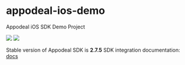 # appodeal-ios-demo
Appodeal iOS SDK Demo Project

[![](https://img.shields.io/badge/docs-ObjectiveC-green.svg)](https://wiki.appodeal.com/display/DE/iOS+SDK.+Integration+Guide)
[![](https://img.shields.io/badge/docs-Swift-green.svg)](https://wiki.appodeal.com/display/DE/iOS+SDK.+Integration+Guide)

Stable version of Appodeal SDK is **2.7.5** 
SDK integration documentation: [docs](https://wiki.appodeal.com/display/DE/iOS+SDK.+Integration+Guide)


